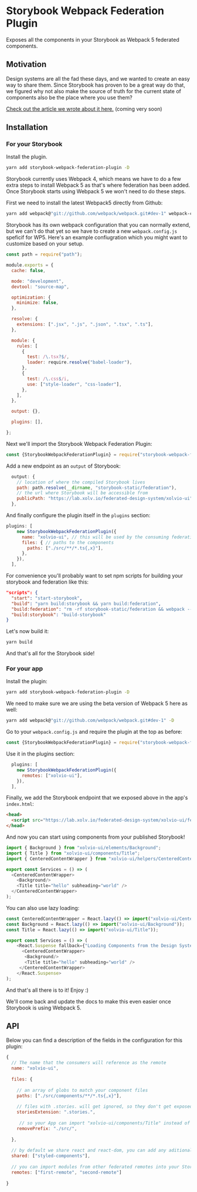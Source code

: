 
# Storybook Webpack Federation Plugin
Exposes all the components in your Storybook as Webpack 5 federated components.

## Motivation
Design systems are all the fad these days, and we wanted to create an easy way to share them. Since Storybook has proven to be a great way do that, we figured why not also make the source of truth for the current state of components also be the place where you use them?

[Check out the article we wrote about it here.]() (coming very soon)

## Installation

### For your Storybook

Install the plugin.
```bash
yarn add storybook-webpack-federation-plugin -D
```

Storybook currently uses Webpack 4, which means we have to do a few extra steps to install Webpack 5 as that's where federation has been added. Once Storybook starts using Webpack 5 we won't need to do these steps.

First we need to install the latest Webpack5 directly from Github:
```bash
yarn add webpack@"git://github.com/webpack/webpack.git#dev-1" webpack-cli -D
```

Storybook has its own webpack configuration that you can normally extend, but we can't do that yet so we have to create a new `webpack.config.js` speficif for WP5. Here's an example confiugration which you might want to customize based on your setup.

```javascript
const path = require("path");

module.exports = {
  cache: false,

  mode: "development",
  devtool: "source-map",

  optimization: {
    minimize: false,
  },

  resolve: {
    extensions: [".jsx", ".js", ".json", ".tsx", ".ts"],
  },

  module: {
    rules: [
      {
        test: /\.tsx?$/,
        loader: require.resolve("babel-loader"),
      },
      {
        test: /\.css$/i,
        use: ["style-loader", "css-loader"],
      },
    ],
  },

  output: {},

  plugins: [],

};
```

Next we'll import the Storybook Webpack Federation Plugin:
```javascript
const {StorybookWebpackFederationPlugin} = require("storybook-webpack-federation-plugin")
```

Add a new endpoint as an `output` of Storybook:
```javascript
  output: {
    // location of where the compiled Storybook lives
    path: path.resolve(__dirname, "storybook-static/federation"),
    // the url where Storybook will be accessible from
    publicPath: "https://lab.xolv.io/federated-design-system/xolvio-ui",
  },
```

And finally configure the plugin itself in the `plugins` section:
```javascript
plugins: [
    new StorybookWebpackFederationPlugin({
      name: "xolvio-ui", // this will be used by the consuming federation host
      files: { // paths to the components
        paths: ["./src/**/*.ts{,x}"],
      },
    }),
  ],
```

For convenience you'll probably want to set npm scripts for building your storybook and federation like this:
```json
"scripts": {
  "start": "start-storybook",
  "build": "yarn build:storybook && yarn build:federation",
  "build:federation": "rm -rf storybook-static/federation && webpack --mode production",
  "build:storybook": "build-storybook"
}
```

Let's now build it:
```bash
yarn build
```

And that's all for the Storybook side!

### For your app

Install the plugin:

```bash
yarn add storybook-webpack-federation-plugin -D
```

We need to make sure we are using the beta version of Webpack 5 here as well:
```bash
yarn add webpack@"git://github.com/webpack/webpack.git#dev-1" -D
```

Go to your `webpack.config.js` and require the plugin at the top as before:

```javascript
const {StorybookWebpackFederationPlugin} = require("storybook-webpack-federation-plugin")
```

Use it in the plugins section:

```javascript
  plugins: [
    new StorybookWebpackFederationPlugin({
      remotes: ["xolvio-ui"],
    }),
  ],
```

Finally, we add the Storybook endpoint that we exposed above in the app's `index.html`:
```html
<head>
  <script src="https://lab.xolv.io/federated-design-system/xolvio-ui/federation/remoteEntry.js"></script>
</head>
```

And now you can start using components from your published Storybook!

```javascript
import { Background } from "xolvio-ui/elements/Background";
import { Title } from "xolvio-ui/components/Title";
import { CenteredContentWrapper } from "xolvio-ui/helpers/CenteredContentWrapper";

export const Services = () => (
  <CenteredContentWrapper>
    <Background/>
    <Title title="hello" subheading="world" />
  </CenteredContentWrapper>
);

```

You can also use lazy loading:

```javascript
const CenteredContentWrapper = React.lazy(() => import("xolvio-ui/CenteredContentWrapper"));
const Background = React.lazy(() => import("xolvio-ui/Background"));
const Title = React.lazy(() => import("xolvio-ui/Title"));

export const Services = () => (
    <React.Suspense fallback={"Loading Components from the Design System"}>
      <CenteredContentWrapper>
       <Background/>
       <Title title="hello" subheading="world" />
     </CenteredContentWrapper>
    </React.Suspense>
);
```

And that's all there is to it! Enjoy :)

We'll come back and update the docs to make this even easier once Storybook is using Webpack 5.

## API
Below you can find a description of the fields in the configuration for this plugin:

```javascript
{
  // The name that the consumers will reference as the remote
  name: "xolvio-ui",
  
  files: {
  
    // an array of globs to match your component files
    paths: ["./src/components/**/*.ts{,x}"], 
    
    // files with .stories. will get ignored, so they don't get exposed on the endpoints
    storiesExtension: ".stories.",
    
     // so your App can import "xolvio-ui/components/Title" instead of  "xolvio-ui/src/components/Title"
    removePrefix: "./src/",
    
  },
  
  // by default we share react and react-dom, you can add any aditional packages you would want to be shared
  shared: ["styled-components"], 
  
  // you can import modules from other federated remotes into your Storybook as well!
  remotes: ["first-remote", "second-remote"]
  
}
```
